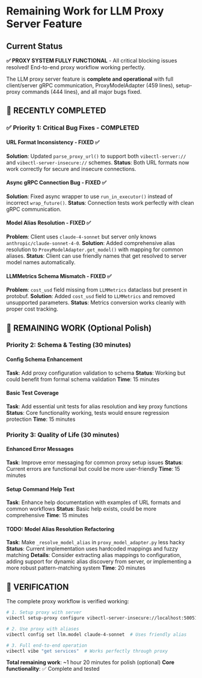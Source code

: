 # Remaining Work for LLM Proxy Server Feature

## Current Status
**✅ PROXY SYSTEM FULLY FUNCTIONAL** - All critical blocking issues resolved! End-to-end proxy workflow working perfectly.

The LLM proxy server feature is **complete and operational** with full client/server gRPC communication, ProxyModelAdapter (459 lines), setup-proxy commands (444 lines), and all major bugs fixed.

## 🎉 RECENTLY COMPLETED

### ✅ Priority 1: Critical Bug Fixes - COMPLETED

#### **URL Format Inconsistency** - FIXED ✅
**Solution**: Updated `parse_proxy_url()` to support both `vibectl-server://` and `vibectl-server-insecure://` schemes.
**Status**: Both URL formats now work correctly for secure and insecure connections.

#### **Async gRPC Connection Bug** - FIXED ✅
**Solution**: Fixed async wrapper to use `run_in_executor()` instead of incorrect `wrap_future()`.
**Status**: Connection tests work perfectly with clean gRPC communication.

#### **Model Alias Resolution** - FIXED ✅
**Problem**: Client uses `claude-4-sonnet` but server only knows `anthropic/claude-sonnet-4-0`.
**Solution**: Added comprehensive alias resolution to `ProxyModelAdapter.get_model()` with mapping for common aliases.
**Status**: Client can use friendly names that get resolved to server model names automatically.

#### **LLMMetrics Schema Mismatch** - FIXED ✅
**Problem**: `cost_usd` field missing from `LLMMetrics` dataclass but present in protobuf.
**Solution**: Added `cost_usd` field to `LLMMetrics` and removed unsupported parameters.
**Status**: Metrics conversion works cleanly with proper cost tracking.

## 🔧 REMAINING WORK (Optional Polish)

### Priority 2: Schema & Testing (30 minutes)

#### **Config Schema Enhancement**
**Task**: Add proxy configuration validation to schema
**Status**: Working but could benefit from formal schema validation
**Time**: 15 minutes

#### **Basic Test Coverage**
**Task**: Add essential unit tests for alias resolution and key proxy functions
**Status**: Core functionality working, tests would ensure regression protection
**Time**: 15 minutes

### Priority 3: Quality of Life (30 minutes)

#### **Enhanced Error Messages**
**Task**: Improve error messaging for common proxy setup issues
**Status**: Current errors are functional but could be more user-friendly
**Time**: 15 minutes

#### **Setup Command Help Text**
**Task**: Enhance help documentation with examples of URL formats and common workflows
**Status**: Basic help exists, could be more comprehensive
**Time**: 15 minutes

#### **TODO: Model Alias Resolution Refactoring**
**Task**: Make `_resolve_model_alias` in `proxy_model_adapter.py` less hacky
**Status**: Current implementation uses hardcoded mappings and fuzzy matching
**Details**: Consider extracting alias mappings to configuration, adding support for dynamic alias discovery from server, or implementing a more robust pattern-matching system
**Time**: 20 minutes

## 🚀 VERIFICATION

The complete proxy workflow is verified working:

```bash
# 1. Setup proxy with server
vibectl setup-proxy configure vibectl-server-insecure://localhost:50051

# 2. Use proxy with aliases
vibectl config set llm.model claude-4-sonnet  # Uses friendly alias

# 3. Full end-to-end operation
vibectl vibe "get services"  # Works perfectly through proxy
```

**Total remaining work**: ~1 hour 20 minutes for polish (optional)
**Core functionality**: ✅ Complete and tested

